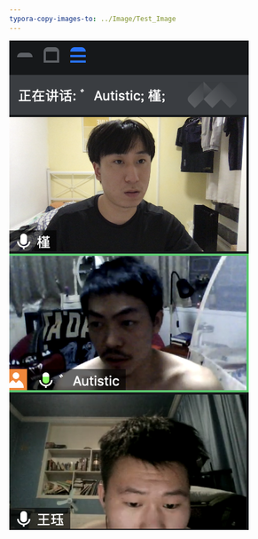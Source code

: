 ```yaml
---
typora-copy-images-to: ../Image/Test_Image
---
```


![image-20200806233322765](../Image/Test_Image/image-20200806233322765.png)